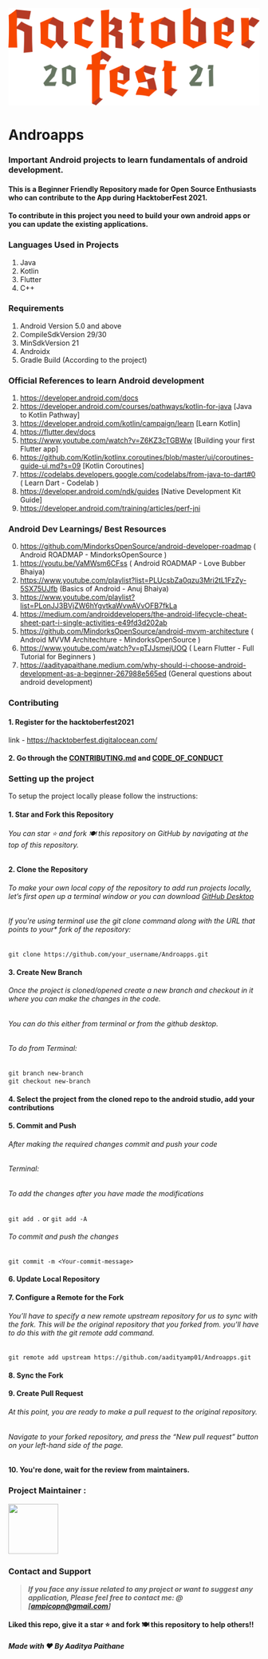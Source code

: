 [![Hacktoberfest 2021](./assets/logo.png)](https://vinitshahdeo.dev/hacktoberfest-2021)

# Androapps

### Important Android projects to learn fundamentals of android development. 
#### This is a Beginner Friendly Repository made for Open Source Enthusiasts who can contribute to the App during HacktoberFest 2021. 
#### To contribute in this project you need to build your own android apps or you can update the existing applications. 


### Languages Used in Projects
1. Java
2. Kotlin
3. Flutter
4. C++


### Requirements
1. Android Version 5.0 and above
2. CompileSdkVersion 29/30
3. MinSdkVersion 21
4. Androidx
5. Gradle Build (According to the project)

### Official References to learn Android development
1. https://developer.android.com/docs
2. https://developer.android.com/courses/pathways/kotlin-for-java [Java to Kotlin Pathway]
3. https://developer.android.com/kotlin/campaign/learn [Learn Kotlin]
4. https://flutter.dev/docs
5. https://www.youtube.com/watch?v=Z6KZ3cTGBWw [Building your first Flutter app]
6. https://github.com/Kotlin/kotlinx.coroutines/blob/master/ui/coroutines-guide-ui.md?s=09 [Kotlin Coroutines]
7. https://codelabs.developers.google.com/codelabs/from-java-to-dart#0 ( Learn Dart - Codelab )
8. https://developer.android.com/ndk/guides [Native Development Kit Guide]
9. https://developer.android.com/training/articles/perf-jni

### Android Dev Learnings/ Best Resources
0. https://github.com/MindorksOpenSource/android-developer-roadmap ( Android ROADMAP - MindorksOpenSource )
0. https://youtu.be/VaMWsm6CFss ( Android ROADMAP - Love Bubber Bhaiya)
1. https://www.youtube.com/playlist?list=PLUcsbZa0qzu3Mri2tL1FzZy-5SX75UJfb (Basics of Android - Anuj Bhaiya)
2. https://www.youtube.com/playlist?list=PLonJJ3BVjZW6hYgvtkaWvwAVvOFB7fkLa
3. https://medium.com/androiddevelopers/the-android-lifecycle-cheat-sheet-part-i-single-activities-e49fd3d202ab
4. https://github.com/MindorksOpenSource/android-mvvm-architecture ( Android MVVM Architechture -  MindorksOpenSource  )
5. https://www.youtube.com/watch?v=pTJJsmejUOQ ( Learn Flutter - Full Tutorial for Beginners )
6. https://aadityapaithane.medium.com/why-should-i-choose-android-development-as-a-beginner-267988e565ed (General questions about android development)


### Contributing
#### 1. Register for the hacktoberfest2021

link - https://hacktoberfest.digitalocean.com/

#### 2. Go through the [CONTRIBUTING.md](https://github.com/aadityamp01/Androapps/blob/master/CONTRIBUTING.md) and [CODE_OF_CONDUCT](https://github.com/aadityamp01/Androapps/blob/master/CODE_OF_CONDUCT.md)


### Setting up the project

To setup the project locally please follow the instructions:
#### 1. Star and Fork this Repository
###### You can star ⭐ and fork 🍽️ this repository on GitHub by navigating at the top of this repository.

#### 2. Clone the Repository
###### To make your own local copy of the repository to add run projects locally, let’s first open up a terminal window or you can download [GitHub Desktop](https://desktop.github.com/)

###### If you're using terminal use the git clone command along with the URL that points to your* fork of the repository:
```
git clone https://github.com/your_username/Androapps.git
```

#### 3. Create New Branch
###### Once the project is cloned/opened create a new branch and checkout in it where you can make the changes in the code.
###### You can do this either from terminal or from the github desktop.

###### To do from Terminal:
```
git branch new-branch
git checkout new-branch
```
#### 4. Select the project from the cloned repo to the android studio, add your contributions

#### 5. Commit and Push
###### After making the required changes commit and push your code
###### Terminal:
###### To add the changes after you have made the modifications
``` git add . ``` or ``` git add -A ```

###### To commit and push the changes
```
git commit -m <Your-commit-message>
```

#### 6. Update Local Repository
#### 7. Configure a Remote for the Fork
###### You’ll have to specify a new remote upstream repository for us to sync with the fork. This will be the original repository that you forked from. you’ll have to do this with the git remote add command.
```
git remote add upstream https://github.com/aadityamp01/Androapps.git
```
#### 8. Sync the Fork
#### 9. Create Pull Request
###### At this point, you are ready to make a pull request to the original repository.
###### Navigate to your forked repository, and press the “New pull request” button on your left-hand side of the page.

#### 10. You're done, wait for the review from maintainers.

### Project Maintainer :

<a href="https://github.com/aadityamp01"><img src="https://avatars.githubusercontent.com/u/51539518?v=4" width="100px" height="100px"></a>

### Contact and Support

> **_If you face any issue related to any project or want to suggest any application, Please feel free to contact me:   @ [ampicopn@gmail.com]_**

#### Liked this repo, give it a star ⭐ and fork 🍽️ this repository to help others!!


##### Made with ❤️ By Aaditya Paithane
